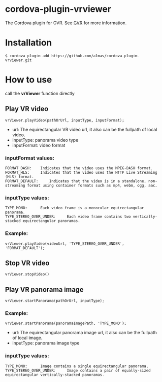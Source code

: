 # cordova-plugin-vrviewer

The Cordova plugin for GVR.
See [GVR](https://developers.google.com/vr) for more information.

# Installation

```
$ cordova plugin add https://github.com/almas/cordova-plugin-vrviewer.git
```

# How to use

call the **vrViewer** function directly

## Play VR video ##
```
vrViewer.playVideo(pathOrUrl, inputType, inputFormat);
```

* url: The equirectangular VR video url, it also can be the fullpath of local video.
* inputType: panorama video type
* inputFormat: video format

### inputFormat values: ###
    FORMAT_DASH: 	Indicates that the video uses the MPEG-DASH format.
    FORMAT_HLS:  	Indicates that the video uses the HTTP Live Streaming (HLS) format.
    FORMAT_DEFAULT:  	Indicates that the video is in a standalone, non-streaming format using container formats such as mp4, webm, ogg, aac.
### inputType values: ###
    TYPE_MONO:  	Each video frame is a monocular equirectangular panorama.
    TYPE_STEREO_OVER_UNDER:  	Each video frame contains two vertically-stacked equirectangular panoramas.

### Example: ###

```
vrViewer.playVideo(videoUrl, 'TYPE_STEREO_OVER_UNDER', 'FORMAT_DEFAULT');
```

## Stop VR video ##

`vrViewer.stopVideo()`



## Play VR panorama image ##
```
vrViewer.startPanorama(pathOrUrl, inputType);
```

### Example: ###

```
vrViewer.startPanorama(panoramaImagePath, 'TYPE_MONO');
```

* url: The equirectangular panorama image url, it also can be the fullpath of local image.
* inputType: panorama image type

### inputType values: ###
    TYPE_MONO:  	Image contains a single equirectangular panorama.
    TYPE_STEREO_OVER_UNDER:  	Image contains a pair of equally-sized equirectangular vertically-stacked panoramas.
